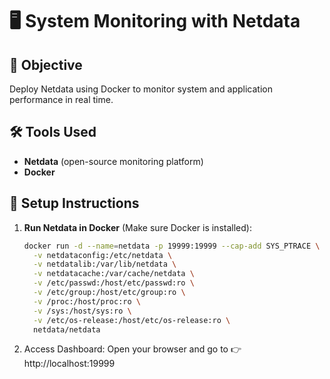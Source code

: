 # 🖥️ System Monitoring with Netdata 

## 📌 Objective
Deploy Netdata using Docker to monitor system and application performance in real time.

## 🛠️ Tools Used
- **Netdata** (open-source monitoring platform)
- **Docker** 

## 🚀 Setup Instructions

1. **Run Netdata in Docker** (Make sure Docker is installed):
   ```bash
   docker run -d --name=netdata -p 19999:19999 --cap-add SYS_PTRACE \
     -v netdataconfig:/etc/netdata \
     -v netdatalib:/var/lib/netdata \
     -v netdatacache:/var/cache/netdata \
     -v /etc/passwd:/host/etc/passwd:ro \
     -v /etc/group:/host/etc/group:ro \
     -v /proc:/host/proc:ro \
     -v /sys:/host/sys:ro \
     -v /etc/os-release:/host/etc/os-release:ro \
     netdata/netdata
2. Access Dashboard:
  Open your browser and go to 👉 http://localhost:19999
